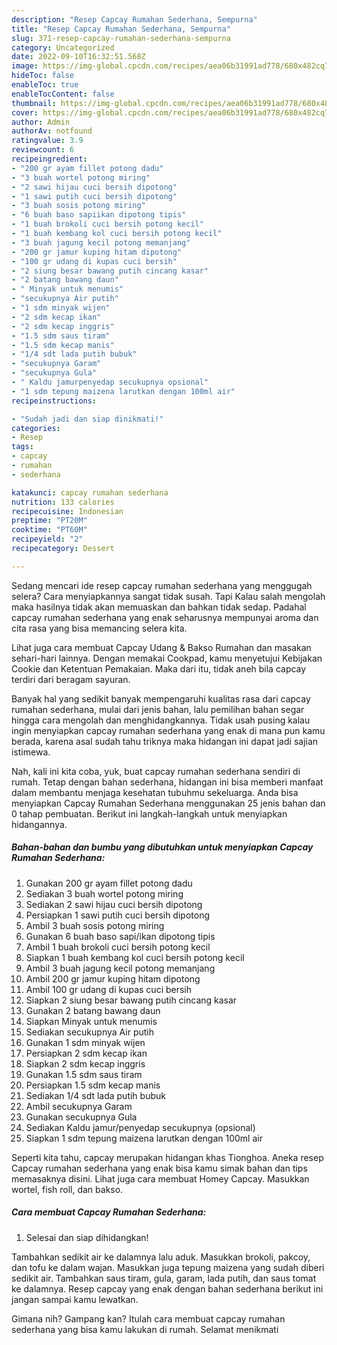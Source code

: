 ```yaml
---
description: "Resep Capcay Rumahan Sederhana, Sempurna"
title: "Resep Capcay Rumahan Sederhana, Sempurna"
slug: 371-resep-capcay-rumahan-sederhana-sempurna
category: Uncategorized
date: 2022-09-10T16:32:51.568Z
image: https://img-global.cpcdn.com/recipes/aea06b31991ad778/680x482cq70/capcay-rumahan-sederhana-foto-resep-utama.jpg
hideToc: false
enableToc: true
enableTocContent: false
thumbnail: https://img-global.cpcdn.com/recipes/aea06b31991ad778/680x482cq70/capcay-rumahan-sederhana-foto-resep-utama.jpg
cover: https://img-global.cpcdn.com/recipes/aea06b31991ad778/680x482cq70/capcay-rumahan-sederhana-foto-resep-utama.jpg
author: Admin
authorAv: notfound
ratingvalue: 3.9
reviewcount: 6
recipeingredient:
- "200 gr ayam fillet potong dadu"
- "3 buah wortel potong miring"
- "2 sawi hijau cuci bersih dipotong"
- "1 sawi putih cuci bersih dipotong"
- "3 buah sosis potong miring"
- "6 buah baso sapiikan dipotong tipis"
- "1 buah brokoli cuci bersih potong kecil"
- "1 buah kembang kol cuci bersih potong kecil"
- "3 buah jagung kecil potong memanjang"
- "200 gr jamur kuping hitam dipotong"
- "100 gr udang di kupas cuci bersih"
- "2 siung besar bawang putih cincang kasar"
- "2 batang bawang daun"
- " Minyak untuk menumis"
- "secukupnya Air putih"
- "1 sdm minyak wijen"
- "2 sdm kecap ikan"
- "2 sdm kecap inggris"
- "1.5 sdm saus tiram"
- "1.5 sdm kecap manis"
- "1/4 sdt lada putih bubuk"
- "secukupnya Garam"
- "secukupnya Gula"
- " Kaldu jamurpenyedap secukupnya opsional"
- "1 sdm tepung maizena larutkan dengan 100ml air"
recipeinstructions:

- "Sudah jadi dan siap dinikmati!"
categories:
- Resep
tags:
- capcay
- rumahan
- sederhana

katakunci: capcay rumahan sederhana 
nutrition: 133 calories
recipecuisine: Indonesian
preptime: "PT20M"
cooktime: "PT60M"
recipeyield: "2"
recipecategory: Dessert

---
```



Sedang mencari ide resep capcay rumahan sederhana yang menggugah selera? Cara menyiapkannya sangat tidak susah. Tapi Kalau salah mengolah maka hasilnya tidak akan memuaskan dan bahkan tidak sedap. Padahal capcay rumahan sederhana yang enak seharusnya mempunyai aroma dan cita rasa yang bisa memancing selera kita.


Lihat juga cara membuat Capcay Udang &amp; Bakso Rumahan dan masakan sehari-hari lainnya. Dengan memakai Cookpad, kamu menyetujui Kebijakan Cookie dan Ketentuan Pemakaian. Maka dari itu, tidak aneh bila capcay terdiri dari beragam sayuran.

Banyak hal yang sedikit banyak mempengaruhi kualitas rasa dari capcay rumahan sederhana, mulai dari jenis bahan, lalu pemilihan bahan segar hingga cara mengolah dan menghidangkannya. Tidak usah pusing kalau ingin menyiapkan capcay rumahan sederhana yang enak di mana pun kamu berada, karena asal sudah tahu triknya maka hidangan ini dapat jadi sajian istimewa.


Nah, kali ini kita coba, yuk, buat capcay rumahan sederhana sendiri di rumah. Tetap dengan bahan sederhana, hidangan ini bisa memberi manfaat dalam membantu menjaga kesehatan tubuhmu sekeluarga. Anda bisa menyiapkan Capcay Rumahan Sederhana menggunakan 25 jenis bahan dan 0 tahap pembuatan. Berikut ini langkah-langkah untuk menyiapkan hidangannya.

<!--inarticleads1-->

##### Bahan-bahan dan bumbu yang dibutuhkan untuk menyiapkan Capcay Rumahan Sederhana:

1. Gunakan 200 gr ayam fillet potong dadu
1. Sediakan 3 buah wortel potong miring
1. Sediakan 2 sawi hijau cuci bersih dipotong
1. Persiapkan 1 sawi putih cuci bersih dipotong
1. Ambil 3 buah sosis potong miring
1. Gunakan 6 buah baso sapi/ikan dipotong tipis
1. Ambil 1 buah brokoli cuci bersih potong kecil
1. Siapkan 1 buah kembang kol cuci bersih potong kecil
1. Ambil 3 buah jagung kecil potong memanjang
1. Ambil 200 gr jamur kuping hitam dipotong
1. Ambil 100 gr udang di kupas cuci bersih
1. Siapkan 2 siung besar bawang putih cincang kasar
1. Gunakan 2 batang bawang daun
1. Siapkan  Minyak untuk menumis
1. Sediakan secukupnya Air putih
1. Gunakan 1 sdm minyak wijen
1. Persiapkan 2 sdm kecap ikan
1. Siapkan 2 sdm kecap inggris
1. Gunakan 1.5 sdm saus tiram
1. Persiapkan 1.5 sdm kecap manis
1. Sediakan 1/4 sdt lada putih bubuk
1. Ambil secukupnya Garam
1. Gunakan secukupnya Gula
1. Sediakan  Kaldu jamur/penyedap secukupnya (opsional)
1. Siapkan 1 sdm tepung maizena larutkan dengan 100ml air


Seperti kita tahu, capcay merupakan hidangan khas Tionghoa. Aneka resep Capcay rumahan sederhana yang enak bisa kamu simak bahan dan tips memasaknya disini. Lihat juga cara membuat Homey Capcay. Masukkan wortel, fish roll, dan bakso. 

<!--inarticleads2-->

##### Cara membuat Capcay Rumahan Sederhana:


1. Selesai dan siap dihidangkan!

Tambahkan sedikit air ke dalamnya lalu aduk. Masukkan brokoli, pakcoy, dan tofu ke dalam wajan. Masukkan juga tepung maizena yang sudah diberi sedikit air. Tambahkan saus tiram, gula, garam, lada putih, dan saus tomat ke dalamnya. Resep capcay yang enak dengan bahan sederhana berikut ini jangan sampai kamu lewatkan. 

Gimana nih? Gampang kan? Itulah cara membuat capcay rumahan sederhana yang bisa kamu lakukan di rumah. Selamat menikmati
